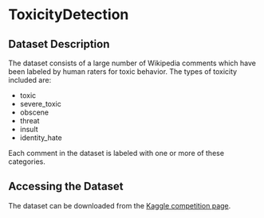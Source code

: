 # ToxicityDetection

## Dataset Description

The dataset consists of a large number of Wikipedia comments which have been labeled by human raters for toxic behavior. The types of toxicity included are:

- toxic
- severe_toxic
- obscene
- threat
- insult
- identity_hate

Each comment in the dataset is labeled with one or more of these categories.

## Accessing the Dataset

The dataset can be downloaded from the [Kaggle competition page](https://www.kaggle.com/c/jigsaw-toxic-comment-classification-challenge/data).
